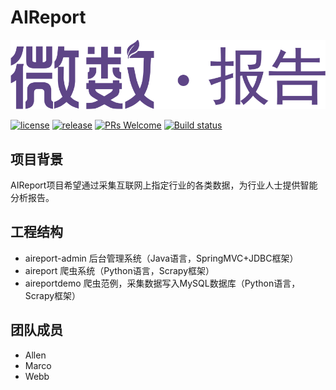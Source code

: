 # AIReport

![](aireport-admin/src/main/webapp/assets/img/logo-2c.png)

[![license](http://img.shields.io/badge/license-MIT-blue.svg)](https://github.com/allenleex/AIReport/blob/master/LICENSE.TXT)
[![release](https://img.shields.io/badge/release-v2.1.10-blue.svg)](https://github.com/allenleex/AIReport/releases)
[![PRs Welcome](https://img.shields.io/badge/PRs-welcome-blue.svg)](https://github.com/allenleex/AIReport/pulls)
[![Build status](https://travis-ci.org/Tencent/xLua.svg?branch=master)](https://github.com/allenleex/AIReport)

## 项目背景

AIReport项目希望通过采集互联网上指定行业的各类数据，为行业人士提供智能分析报告。

## 工程结构

* aireport-admin 后台管理系统（Java语言，SpringMVC+JDBC框架）
* aireport 爬虫系统（Python语言，Scrapy框架）
* aireportdemo 爬虫范例，采集数据写入MySQL数据库（Python语言，Scrapy框架）

## 团队成员

* Allen
* Marco
* Webb
